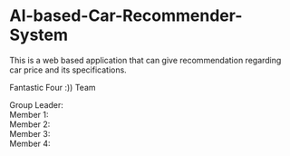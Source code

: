 # AI-based-Car-Recommender-System
This is a web based application that can give recommendation regarding car price and its specifications.<br/>

Fantastic Four :)) Team <br/>

Group Leader: <br/>
Member 1: <br/>
Member 2: <br/>
Member 3: <br/>
Member 4: <br/>
